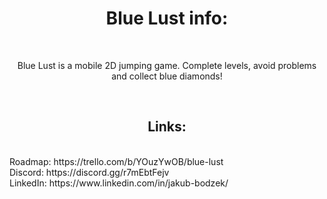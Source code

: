 <h1 align="center">Blue Lust info:</h1>
<br/>
<p align="center">Blue Lust is a mobile 2D jumping game. Complete levels, avoid problems and collect blue diamonds!</p>
<br/>
<h2 align="center">Links:</h2>
<br/>
Roadmap: https://trello.com/b/YOuzYwOB/blue-lust
<br/>
Discord: https://discord.gg/r7mEbtFejv
<br/>
LinkedIn: https://www.linkedin.com/in/jakub-bodzek/
<br/>
